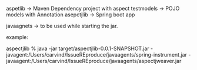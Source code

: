 aspetlib ->  Maven Dependency project with aspect
testmodels ->  POJO models with Annotation
asepctjlib -> Spring boot app 

javaagnets -> to be used while starting the jar. 

example:

aspectjlib % java -jar target/aspectjlib-0.0.1-SNAPSHOT.jar -javagent:/Users/carvind/IssueREproduce/javaagents/spring-instrument.jar  -javaagent:/Users/carvind/IssueREproduce/javaagents/aspectjweaver.jar
